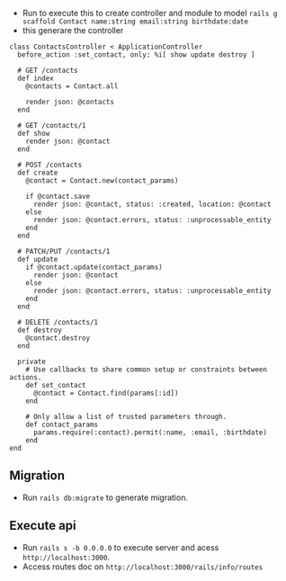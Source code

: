 - Run to execute this to create controller and module to model `rails g scaffold Contact name:string email:string birthdate:date`
- this generare the controller

```
class ContactsController < ApplicationController
  before_action :set_contact, only: %i[ show update destroy ]

  # GET /contacts
  def index
    @contacts = Contact.all

    render json: @contacts
  end

  # GET /contacts/1
  def show
    render json: @contact
  end

  # POST /contacts
  def create
    @contact = Contact.new(contact_params)

    if @contact.save
      render json: @contact, status: :created, location: @contact
    else
      render json: @contact.errors, status: :unprocessable_entity
    end
  end

  # PATCH/PUT /contacts/1
  def update
    if @contact.update(contact_params)
      render json: @contact
    else
      render json: @contact.errors, status: :unprocessable_entity
    end
  end

  # DELETE /contacts/1
  def destroy
    @contact.destroy
  end

  private
    # Use callbacks to share common setup or constraints between actions.
    def set_contact
      @contact = Contact.find(params[:id])
    end

    # Only allow a list of trusted parameters through.
    def contact_params
      params.require(:contact).permit(:name, :email, :birthdate)
    end
end

```

## Migration

- Run `rails db:migrate` to generate migration.

## Execute api

- Run `rails s -b 0.0.0.0` to execute server and acess `http://localhost:3000`.
- Access routes doc on `http://localhost:3000/rails/info/routes`
